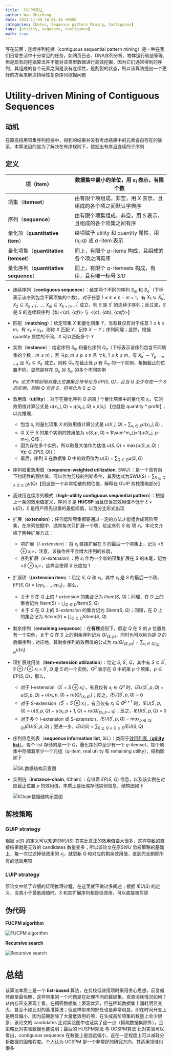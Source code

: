 ```yaml
---
title:  FUCPM算法
author: Wan Shicheng
date: 2021-11-09 18:01:34 +0800
categories: [Notes, Sequence pattern Mining, Contiguous]
tags: [utility, sequence, contiguous]
math: true
---
```


写在前面：连续序列挖掘（contiguous sequential pattern mining）是一种在我们日常生活中十分常见的任务，如网页日志、DNA序列分析、物体运行轨迹等等,但是现有的挖掘算法并不能对该类型数据进行高效挖掘，因为它们通常得到的序列，其组成的各个元素之间是没有连续性，是割裂的状态，所以该算法提出一个更好的方案来解决持续性复杂序列挖掘问题

# Utility-driven Mining of Contiguous Sequences

## 动机

在原高校用项集序列挖掘中，得到的结果并没有考虑结果中的元素各自存在的联系，本算法目的是为了解决在有序规则下，挖掘出有序且连续的子序列

## 定义

| 项（item）                            | 数据集中最小的单位，用 $x_i$ 表示，有限个数                  |
| ------------------------------------- | ------------------------------------------------------------ |
| 项集（**itemset**）                   | 由有限个项组成，非空，用 $X$ 表示，且组成的各个项之间默认字典序 |
| 序列（**sequence**）                  | 由有限个项集组成，非空，用 $S$ 表示，且组成的各个项集之间有序 |
| 量化项（**quantitative  item**）      | 给项赋予 utility 和 quantity 属性，用 ($x_i$:$q$) 或 $q$-item 表示 |
| 量化项集（**quantitative itemset**）  | 同上，有限个 $q$-items 构成，且组成的各个项之间有序          |
| 量化序列（**quantitative sequence**） | 同上，有限个 $q$-itemsets 构成，有序，且有唯一标号 _SID_     |

+ 连续序列（**contiguous sequence**）：给定两个不同的序列 $S_m$ 和 $S^\prime_n$（下标表示该序列包含不同项集的个数），对于任意 $1 \le k \le n-m+1$，有 $X_1 \subseteq X^\prime_{k}$, $X_2 \subseteq X^\prime_{k+1}$, $\ldots$, $X_m \subseteq X^\prime_{k+m-1}$ 成立，则 $S$ 是 $S^\prime$ 的连续子序列；反过来，$S^\prime$ 是 $S$ 的连续超序列【如 <\{$a$\}, \{$af$\}>  与 <\{$c$\}, \{$ab$\}, \{$aef$\}>】

+ 匹配（**matching**）：给定项集 $X$ 和量化项集 $Y$，当有且仅有对于任意 $1 \le k \le m$，有 $x_k$ = $y_k$，则称 $X$ 匹配 $Y$，记作 $X \sim Y$；序列同理；显然，根据 quantity 属性的不同，$X$ 可以匹配多个 $Y$

+ 实例（**instance**）：给定序列 $S_m$ 和量化序列 $Q_n$（下标表示该序列包含不同项集的个数，$m \le n$），若 $\exists p$, $m \le p \le n$ 且 $\forall k$, $1 \le k \le m$，有 $X^\prime_k \sim Y_{p-m+k}$ 且 $X_k \subseteq X^\prime_k$ 成立，则称 $Q_n$ 在截止处 $p$ 有 $S_m$ 的一个实例，根据截止的位置不同，显然是存在 $Q_n$ 对 $S_m$ 的多个不同实例

  _Ps. 论文中特别地对截止位置集合符号化为 EP(S, Q)，且当 Q 至少存在一个 S 的实例，则称 Q 包含 S，符号化为 $S \sqsubseteq Q$_

+ 效用值（**utility**）：对于在量化序列 $Q$ 的第 $j$ 个量化项集中的量化项 $x_i$，它的效用值计算公式是 $u(x_i, j, Q)$ = $q(x_i, j, Q) \times p(x_i)$ 【也就是 quantity * profit】；以此推理，

  - 包含 $x_i$ 的量化项集 $X$ 的效用值计算公式是 $u(X, j, Q)$ = $\sum_{x_i \in X}u(x_i, j, Q)$；
  - $Q$ 关于 $S$ 的某个实例的效用值为 $u(S, p, Q)$ = $\sum^m_{j=1}u(X_j, p-m+j, Q)$；
  - 因为存在多个实例，所以取最大值作为估值 $u(S, Q)$ = max\{$u(S, p, Q) \mid \forall p \in EP(S, Q)$\}；
  - 最后，序列 $S$ 在数据集 $D$ 中的效用值为 $u(S)$ = $\sum_{Q \in D}u(S, Q)$

+ 序列权重效用值（**sequence-weighted utilization**, SWU）：是一个具有向下封闭性的预估值，可以作为剪枝的判断条件，其表达式为$SWU$($S$) = $\sum_{S \sqsubseteq Q \land Q \subseteq D}u(Q)$【但这是一个非常松散的预估值，解释在 GUIP 剪枝策略部分】

+ 高效用连续序列模式（**high-utility contiguous sequential pattern**）：根据上一条的效用值定义，序列 $S$ 是 **HUCSP** 当且仅当其效用值不低于 $\xi \times u(D)$，$\xi$ 是用户预先设置的最低阈值，以百分比形式出现

+ 扩展（**extension**）：任何低阶项集都要通过一定的方法才能组合成高阶项集，在序列挖掘中，通常每次只扩展一个项，给定序列 $S$ 和 项 $x_i$，本论文介绍了两种扩展方式：

  - 项扩展（_I-extension_）：将 $x_i$ 直接扩展在 $S$ 的最后一个项集上，记为 <$S \oplus x_i$>，注意，该操作并不会增大序列的长度，
  - 序列扩展（_s-extension_）：将 $x_i$ 作为一个新的项集扩展在 $S$ 的末尾，记为 <$S \otimes x_i$>，这样会使得 $S$ 长度加 1

+ 扩展项（**(extension item**）：给定 $S$, $Q$ 和 $x_i$，其中 $x_i$ 是 $S$ 的最后一个项，$EP(S, Q)$ = \{$ep_1$, $\ldots$, $ep_n$\}，那么，

  - 关于 $S$ 在 $Q$ 上的 _I-extension_ 的集合记为 $Iitem$($S$, $Q$)；同理，在 $D$ 上的集合记为 $Iitem$($S$) = $\bigcup_{Q \in D}$$Iitem$($S$, $Q$)
  - 关于 $S$ 在 $Q$ 上的 _S-extension_ 的集合记为 $Sitem$($S$, $Q$)；同理，在 $D$ 上的集合记为 $Sitem$($S$) = $\bigcup_{Q \in D}$$Sitem$($S$, $Q$)

+ 剩余序列（**remaining sequence**）：在**有序**规则下，假定 $Q$ 在 $S$ 的 $p$ 位置处有一个实例，关于 $Q$ 在 $S$ 上的剩余序列记为 $Q / _{(S, p)}$，同时也可以称为是 $Q$ 的后缀序列；对应地，其剩余序列的效用值的公式为 $ru(Q / _{(S, p)})$ = $\sum_{x_i \in Q / _{(S, p)}}u(x_i)$

+ 项扩展效用值（**item-extension utilization**）：给定 $S$, $S^\prime$, $Q$，其中有 $S \subseteq S^\prime$, $S \oplus/\otimes x_i$ = $S^\prime$, $Q$ 是 $S$ 的一个实例，$Q^p$ 表示在 $Q$ 中的第 $p$ 个项集，$p \in EP(S, Q)$，那么，

  - 对于 I-extension（$S^\prime$ = $S \oplus x_i$），有且仅有 $x_i \in Q^p$ 时，$IEU(S^\prime, p, Q)$ = $u(S, p, Q)$ + $u(x_i, p, Q)$ + $ru(Q/_{(x_i, p)})$；反之，$IEU(S^\prime, p, Q)$ = 0
  - 对于 S-extension（$S^\prime$ = $S \otimes x_i$），有且仅有 $x_i \in Q^{p+1}$ 时，$IEU$($S^\prime, p, Q$) = $u(S, p, Q)$ + $u(x_i, p+1, Q)$ + $ru(Q/_{(x_i, p+1)})$；反之，$IEU(S^\prime, p, Q)$ = 0
  - 对于多个 I-extension 或 S-extension，$IEU(S^\prime, p, Q)$ = $max_{p \in (S, Q)}IEU(S^\prime, p, Q)$；更进一步，$IEU$($S$) = $\sum_{S \sqsubseteq Q \land Q \subseteq D}IEU(S, Q)$

+ 序列信息列表（**sequence information list**, SIL）：类同于[效用列表（**utility list**）](https://suarne.github.io/posts/HUI-Miner%E7%AE%97%E6%B3%95/)，每个 list 存储的是一个 $Q$，量化序列中至少有一个 $q$-itemset，每个项集中存储着至少一个元组（$q$-item, real utility 和 remaining utility），结构图如下

  ![SIL数据结构示意图](/assets/img/algorithm/FUCPM算法/image-20211109101103447.png)

+ 实例链（**instance-chain**, IChain）：存储着 _EP_($S$, $Q$) 信息，以及该实例在对应截止位置 $p$ 的效用值，本质上是压缩存储实例信息，结构图如下

  ![IChain数据结构示意图](/assets/img/algorithm/FUCPM算法/image-20211109102806526.png)

## 剪枝策略

### GUIP strategy

根据 $u(S)$ 的定义可以知道$SWU$($S$) 其实比真正的效用值要大很多，这样导致的直接结果就是无效的 candidates 数量变多；所以该论文在原$SWU$ 剪枝策略的基础上，每一次过滤掉低效用的 $x_i$，就更新 $Q$ 和对应的剩余效用值，直到完全删除所有的低效用项

### LUIP strategy

原论文中给了详细的证明推理过程，在这里就不做过多阐述；根据 $IEU(S)$ 的定义，当其小于最低阈值时，$S$ 和其扩展序列都是低效用，可以直接被剪除

## 伪代码

**FUCPM algorithm**

![FUCPM algorithm](/assets/img/algorithm/FUCPM算法/image-20211109144510342.png)

**Recursive search**

![Recursive search](/assets/img/algorithm/FUCPM算法/image-20211109145147986.png)

# 总结

该算法本质上是一个 **list-based** 算法，在剪枝低效用项时采用贪心思想，反复循环直至最优解，这样带来的一个问题是在处理不同的数据集，资源消耗情况如何？从内存开支表现上看，在稠密数据集上表现优异，但在稀疏数据集上消耗明显变大，甚至不如比对的基准算法；但这样带来的好处也是非常明显，即在时间开支上是明显偏小，因为前期删除了大量低效用的项，在生成高阶项集的数量上会少很多，该论文的 candidates 比对实验图中也证实了这一点（稀疏数据集除外），且策略比对实验数据也能说明；最后的 HUSPM算法 与 UCSPM算法 比对实验可以看出，contiguous sequence 在数量上是远远偏小，这在一定程度上可以减轻分析数据的困难程度。个人认为 UCSPM 是一个非常好的研究方向，其适用领域也很多
